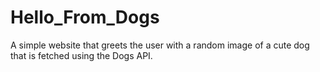 # Hello_From_Dogs
A simple website that greets the user with a random image of a cute dog that is fetched using the Dogs API.
